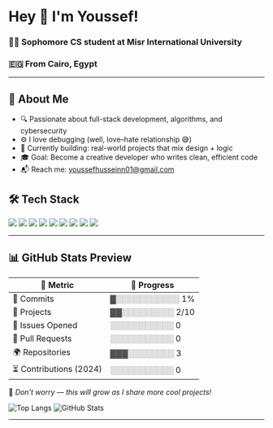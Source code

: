 # Hey 👋 I'm Youssef!

### 🧑‍💻 Sophomore CS student at Misr International University  
### 🇪🇬 From Cairo, Egypt

---

## 🧠 About Me

- 🔍 Passionate about full-stack development, algorithms, and cybersecurity
- ⚙️ I love debugging (well, love–hate relationship 😅)
- 🧱 Currently building: real-world projects that mix design + logic
- 🎓 Goal: Become a creative developer who writes clean, efficient code
- 📬 Reach me: youssefhusseinn01@gmail.com

## 🛠️ Tech Stack

<p align="left">
  <img src="https://img.shields.io/badge/HTML5-E34F26?style=for-the-badge&logo=html5&logoColor=white"/>
  <img src="https://img.shields.io/badge/CSS3-1572B6?style=for-the-badge&logo=css3&logoColor=white"/>
  <img src="https://img.shields.io/badge/JavaScript-yellow?style=for-the-badge&logo=javascript&logoColor=white"/>
  <img src="https://img.shields.io/badge/Bootstrap-purple?style=for-the-badge&logo=bootstrap&logoColor=white"/>
  <img src="https://img.shields.io/badge/Node.js-339933?style=for-the-badge&logo=nodedotjs&logoColor=white"/>
  <img src="https://img.shields.io/badge/Express.js-grey?style=for-the-badge&logo=express&logoColor=white"/>
  <img src="https://img.shields.io/badge/MongoDB-4DB33D?style=for-the-badge&logo=mongodb&logoColor=white"/>
  <img src="https://img.shields.io/badge/Java-orange?style=for-the-badge&logo=java&logoColor=white"/>
  <img src="https://img.shields.io/badge/C++-00599C?style=for-the-badge&logo=c%2B%2B&logoColor=white"/>
  
</p>

---

## 📊 GitHub Stats Preview

| 🔧 Metric              | 🌟 Progress |
|------------------------|-------------|
| 🧠 Commits             | ▓░░░░░░░░░░░ 1% |
| 🚀 Projects            | ▓▓░░░░░░░░░ 2/10 |
| 🐛 Issues Opened       | ░░░░░░░░░░░ 0 |
| 🔧 Pull Requests       | ░░░░░░░░░░░ 0 |
| 🌍 Repositories        | ▓▓▓░░░░░░░░ 3 |
| ⏳ Contributions (2024) | ░░░░░░░░░░░ 0 |

📝 *Don’t worry — this will grow as I share more cool projects!*

<!-- Add these when you're active -->
![Top Langs](https://github-readme-stats.vercel.app/api/top-langs/?username=youssefmohamed&layout=compact&theme=tokyonight)
![GitHub Stats](https://github-readme-stats.vercel.app/api?username=youssefmohamed&show_icons=true&theme=tokyonight)


---
